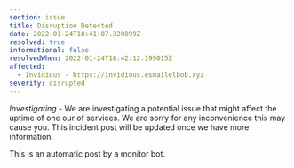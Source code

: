 ```yaml
---
section: issue
title: Disruption Detected
date: 2022-01-24T18:41:07.320899Z
resolved: true
informational: false
resolvedWhen: 2022-01-24T18:42:12.199015Z
affected:
  - Invidious - https://invidious.esmailelbob.xyz
severity: disrupted
---
```

*Investigating* - We are investigating a potential issue that might affect the uptime of one our of services. We are sorry for any inconvenience this may cause you. This incident post will be updated once we have more information.

This is an automatic post by a monitor bot.
        